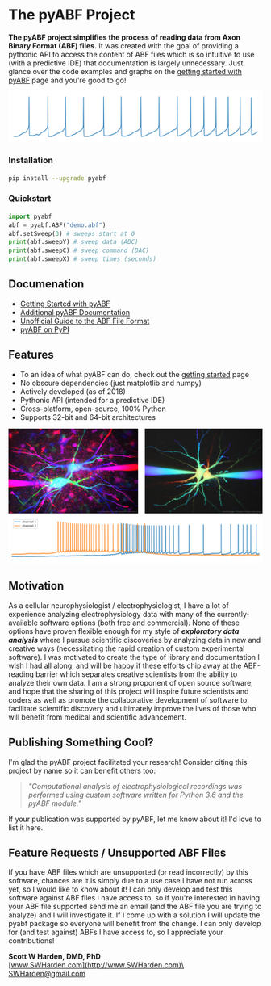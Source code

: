 # The pyABF Project

**The pyABF project simplifies the process of reading data from Axon Binary Format (ABF) files.** It was created with the goal of providing a pythonic API to access the content of ABF files which is so intuitive to use (with a predictive IDE) that documentation is largely unnecessary. Just glance over the code examples and graphs on the [getting started with pyABF](/docs/getting-started) page and you're good to go!

![](/docs/graphics/2017-11-06-aps.png)

### Installation
```bash
pip install --upgrade pyabf
```

### Quickstart
```python
import pyabf
abf = pyabf.ABF("demo.abf")
abf.setSweep(3) # sweeps start at 0
print(abf.sweepY) # sweep data (ADC)
print(abf.sweepC) # sweep command (DAC)
print(abf.sweepX) # sweep times (seconds)
```

## Documenation
* [Getting Started with pyABF](/docs/getting-started)
* [Additional pyABF Documentation](/docs/)
* [Unofficial Guide to the ABF File Format](/docs/advanced/abf-file-format/)
* [pyABF on PyPI](https://pypi.org/project/pyabf/)

## Features
* To an idea of what pyABF can do, check out the [getting started](/docs/getting-started) page
* No obscure dependencies (just matplotlib and numpy)
* Actively developed (as of 2018)
* Pythonic API (intended for a predictive IDE)
* Cross-platform, open-source, 100% Python
* Supports 32-bit and 64-bit architectures

![](/docs/graphics/spacer_paired_patch.jpg)
![](/docs/graphics/2017-11-18-multichannel.png)

## Motivation
As a cellular neurophysiologist / electrophysiologist, I have a lot of experience analyzing electrophysiology data with many of the currently-available software options (both free and commercial). None of these options have proven flexible enough for my style of ***exploratory data analysis*** where I pursue scientific discoveries by analyzing data in new and creative ways (necessitating the rapid creation of custom experimental software). I was motivated to create the type of library and documentation I wish I had all along, and will be happy if these efforts chip away at the ABF-reading barrier which separates creative scientists from the ability to analyze their own data. I am a strong proponent of open source software, and hope that the sharing of this project will inspire future scientists and coders as well as promote the collaborative development of software to facilitate scientific discovery and ultimately improve the lives of those who will benefit from medical and scientific advancement.

## Publishing Something Cool?
I'm glad the pyABF project facilitated your research!
Consider citing this project by name so it can benefit others too:

> _"Computational analysis of electrophysiological recordings was performed using custom
> software written for Python 3.6 and the pyABF module."_

If your publication was supported by pyABF, let me know about it! I'd love to list it here.

## Feature Requests / Unsupported ABF Files
If you have ABF files which are unsupported (or read incorrectly) by this software, chances are it is simply due to a use case I have not run across yet, so I would like to know about it! I can only develop and test this software against ABF files I have access to, so if you're interested in having your ABF file supported send me an email (and the ABF file you are trying to analyze) and I will investigate it. If I come up with a solution I will update the pyabf package so everyone will benefit from the change. I can only develop for (and test against) ABFs I have access to, so I appreciate your contributions!

**Scott W Harden, DMD, PhD**\
[www.SWHarden.com](http://www.SWHarden.com)\
[SWHarden@gmail.com](mailto:swharden@gmail.com)
